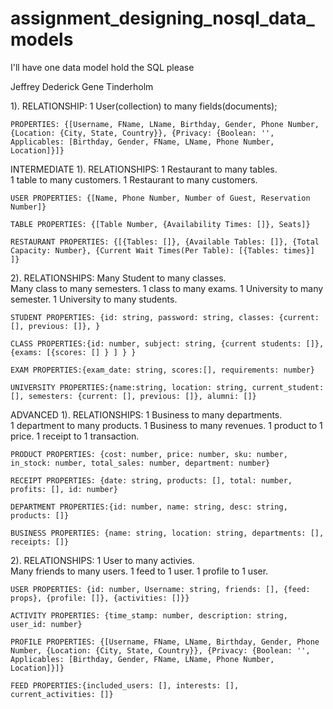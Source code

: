 # assignment_designing_nosql_data_models
I'll have one data model hold the SQL please

Jeffrey Dederick
Gene Tinderholm


1). RELATIONSHIP: 1 User(collection) to many fields(documents);

    PROPERTIES: {[Username, FName, LName, Birthday, Gender, Phone Number, {Location: {City, State, Country}}, {Privacy: {Boolean: '', Applicables: [Birthday, Gender, FName, LName, Phone Number, Location]}]}

INTERMEDIATE
1). RELATIONSHIPS: 1 Restaurant to many tables.     
                   1 table to many customers.
                   1 Restaurant to many customers.

    USER PROPERTIES: {[Name, Phone Number, Number of Guest, Reservation Number]}

    TABLE PROPERTIES: {[Table Number, {Availability Times: []}, Seats]}

    RESTAURANT PROPERTIES: {[{Tables: []}, {Available Tables: []}, {Total Capacity: Number}, {Current Wait Times(Per Table): [{Tables: times}] ]}

2). RELATIONSHIPS: Many Student to many classes.     
                   Many class to many semesters.
                   1 class to many exams.
                   1 University to many semester.
                   1 University to many students.

    STUDENT PROPERTIES: {id: string, password: string, classes: {current: [], previous: []}, }

    CLASS PROPERTIES:{id: number, subject: string, {current students: []}, {exams: [{scores: [] } ] } }

    EXAM PROPERTIES:{exam_date: string, scores:[], requirements: number}

    UNIVERSITY PROPERTIES:{name:string, location: string, current_student: [], semesters: {current: [], previous: []}, alumni: []}

ADVANCED
1). RELATIONSHIPS: 1 Business to many departments.     
                   1 department to many products.
                   1 Business to many revenues.
                   1 product to 1 price.
                   1 receipt to 1 transaction.

    PRODUCT PROPERTIES: {cost: number, price: number, sku: number, in_stock: number, total_sales: number, department: number}

    RECEIPT PROPERTIES: {date: string, products: [], total: number, profits: [], id: number}

    DEPARTMENT PROPERTIES:{id: number, name: string, desc: string, products: []}

    BUSINESS PROPERTIES: {name: string, location: string, departments: [], receipts: []}

2). RELATIONSHIPS: 1 User to many activies.     
                   Many friends to many users.
                   1 feed to 1 user.
                   1 profile to 1 user.

    USER PROPERTIES: {id: number, Username: string, friends: [], {feed: props}, {profile: []}, {activities: []}}

    ACTIVITY PROPERTIES: {time_stamp: number, description: string, user_id: number}

    PROFILE PROPERTIES: {[Username, FName, LName, Birthday, Gender, Phone Number, {Location: {City, State, Country}}, {Privacy: {Boolean: '', Applicables: [Birthday, Gender, FName, LName, Phone Number, Location]}]}

    FEED PROPERTIES:{included_users: [], interests: [], current_activities: []}
